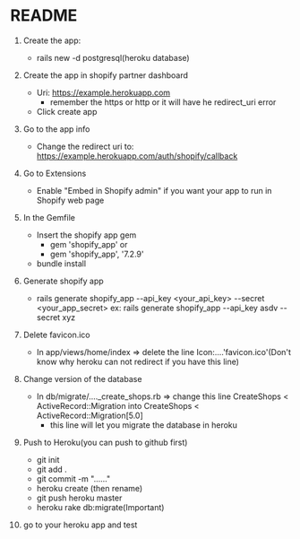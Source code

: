 # README

1. Create the app: 
	+ rails new -d postgresql(heroku database)

2. Create the app in shopify partner dashboard
	+ Uri: https://example.herokuapp.com
		* remember the https or http or it will have he redirect_uri error
 	+ Click create app

3. Go to the app info
	+ Change the redirect uri to: https://example.herokuapp.com/auth/shopify/callback

4. Go to Extensions
	+ Enable "Embed in Shopify admin" if you want your app to run in Shopify web page

5. In the Gemfile 
	+ Insert the shopify app gem 
		* gem 'shopify_app' or 
		* gem 'shopify_app', '7.2.9'
	+ bundle install

6. Generate shopify app
	+ rails generate shopify_app --api_key <your_api_key> --secret <your_app_secret>
		ex: rails generate shopify_app --api_key asdv --secret xyz

7. Delete favicon.ico
	+ In app/views/home/index => delete the line  Icon:....'favicon.ico'(Don't know why heroku can not redirect if you have this line) 

8. Change version of the database 
	+ In db/migrate/...._create_shops.rb => change this line CreateShops < ActiveRecord::Migration into CreateShops < ActiveRecord::Migration[5.0] 
		* this line will let you migrate the database in heroku

9. Push to Heroku(you can push to github first)
	+ git init
	+ git add .
	+ git commit -m "......"
	+ heroku create (then rename)
	+ git push heroku master
	+ heroku rake db:migrate(Important)

10. go to your heroku app and test


